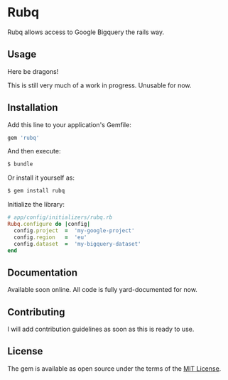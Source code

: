 # Rubq
Rubq allows access to Google Bigquery the rails way.

## Usage
Here be dragons!

This is still very much of a work in progress. Unusable for now.

## Installation
Add this line to your application's Gemfile:

```ruby
gem 'rubq'
```

And then execute:
```bash
$ bundle
```

Or install it yourself as:
```bash
$ gem install rubq
```

Initialize the library:

``` ruby
# app/config/initializers/rubq.rb
Rubq.configure do |config|
  config.project  =  'my-google-project'
  config.region   =  'eu'
  config.dataset  =  'my-bigquery-dataset'
end
```

## Documentation
Available soon online. All code is fully yard-documented for now.

## Contributing
I will add contribution guidelines as soon as this is ready to use.

## License
The gem is available as open source under the terms of the [MIT License](https://opensource.org/licenses/MIT).
